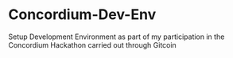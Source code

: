 # Concordium-Dev-Env
Setup Development Environment as part of my participation in the Concordium Hackathon carried out through Gitcoin
